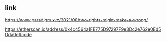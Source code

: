 
## link 

https://www.paradigm.xyz/2021/08/two-rights-might-make-a-wrong/

https://etherscan.io/address/0x4c4564a1FE775D97297F9e3Dc2e762e0Ed5Dda0e#code